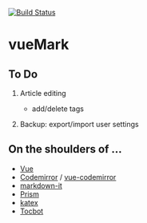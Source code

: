 [![Build Status](https://travis-ci.org/liao961120/viewMark.svg?branch=master)](https://travis-ci.org/liao961120/viewMark)

# vueMark

## To Do

1. Article editing
    - add/delete tags

1. Backup: export/import user settings

## On the shoulders of ...

- [Vue](https://vuejs.org)
- [Codemirror](https://codemirror.net) / [vue-codemirror](https://github.com/surmon-china/vue-codemirror)
- [markdown-it](https://github.com/markdown-it/markdown-it)
- [Prism](https://github.com/PrismJS/prism)
- [katex](https://github.com/KaTeX/KaTeX)
- [Tocbot](https://github.com/tscanlin/tocbot)